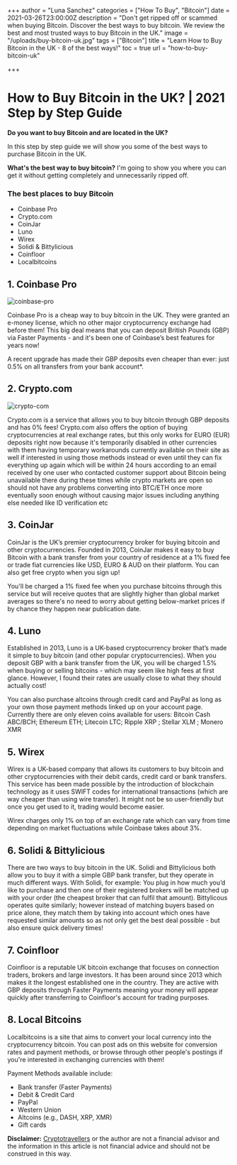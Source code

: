 +++
author = "Luna Sanchez"
categories = ["How To Buy", "Bitcoin"]
date = 2021-03-26T23:00:00Z
description = "Don't get ripped off or scammed when buying Bitcoin.  Discover the best ways to buy bitcoin.  We review the best and most trusted ways to buy Bitcoin in the UK."
image = "/uploads/buy-bitcoin-uk.jpg"
tags = ["Bitcoin"]
title = "Learn How to Buy Bitcoin in the UK - 8 of the best ways!"
toc = true
url = "how-to-buy-bitcoin-uk"

+++
# How to Buy Bitcoin in the UK? | 2021 Step by Step Guide

**Do you want to buy Bitcoin and are located in the UK?**

In this step by step guide we will show you some of the best ways to purchase Bitcoin in the UK.

**What's the best way to buy bitcoin?** I'm going to show you where you can get it without getting completely and unnecessarily ripped off.

### The best places to buy Bitcoin

* Coinbase Pro
* Crypto.com
* CoinJar
* Luno
* Wirex
* Solidi & Bittylicious
* Coinfloor
* Localbitcoins

## 1. Coinbase Pro

![coinbase-pro](/uploads/coinbase-pro-exchange.png "Coinbase Pro")

Coinbase Pro is a cheap way to buy bitcoin in the UK. They were granted an e-money license, which no other major cryptocurrency exchange had before them! This big deal means that you can deposit British Pounds (GBP) via Faster Payments - and it's been one of Coinbase’s best features for years now!

A recent upgrade has made their GBP deposits even cheaper than ever: just 0.5% on all transfers from your bank account*.

## 2. Crypto.com

![crypto-com](/uploads/kapture-2021-03-28-at-17-46-04.gif "Crypto.com")

Crypto.com is a service that allows you to buy bitcoin through GBP deposits and has 0% fees! Crypto.com also offers the option of buying cryptocurrencies at real exchange rates, but this only works for EURO (EUR) deposits right now because it's temporarily disabled in other currencies with them having temporary workarounds currently available on their site as well if interested in using those methods instead or even until they can fix everything up again which will be within 24 hours according to an email received by one user who contacted customer support about Bitcoin being unavailable there during these times while crypto markets are open so should not have any problems converting into BTC/ETH once more eventually soon enough without causing major issues including anything else needed like ID verification etc

## 3. CoinJar

CoinJar is the UK’s premier cryptocurrency broker for buying bitcoin and other cryptocurrencies. Founded in 2013, CoinJar makes it easy to buy Bitcoin with a bank transfer from your country of residence at a 1% fixed fee or trade fiat currencies like USD, EURO & AUD on their platform. You can also get free crypto when you sign up!

You'll be charged a 1% fixed fee when you purchase bitcoins through this service but will receive quotes that are slightly higher than global market averages so there's no need to worry about getting below-market prices if by chance they happen near publication date.

## 4. Luno

Established in 2013, Luno is a UK-based cryptocurrency broker that’s made it simple to buy bitcoin (and other popular cryptocurrencies). When you deposit GBP with a bank transfer from the UK, you will be charged 1.5% when buying or selling bitcoins - which may seem like high fees at first glance. However, I found their rates are usually close to what they should actually cost!

You can also purchase altcoins through credit card and PayPal as long as your own those payment methods linked up on your account page. Currently there are only eleven coins available for users: Bitcoin Cash ABC/BCH; Ethereum ETH; Litecoin LTC; Ripple XRP ; Stellar XLM ; Monero XMR

## 5. Wirex

Wirex is a UK-based company that allows its customers to buy bitcoin and other cryptocurrencies with their debit cards, credit card or bank transfers. This service has been made possible by the introduction of blockchain technology as it uses SWIFT codes for international transactions (which are way cheaper than using wire transfer). It might not be so user-friendly but once you get used to it, trading would become easier.

Wirex charges only 1% on top of an exchange rate which can vary from time depending on market fluctuations while Coinbase takes about 3%.

## 6. Solidi & Bittylicious

There are two ways to buy bitcoin in the UK. Solidi and Bittylicious both allow you to buy it with a simple GBP bank transfer, but they operate in much different ways. With Solidi, for example:  You plug in how much you’d like to purchase and then one of their registered brokers will be matched up with your order (the cheapest broker that can fulfil that amount). Bittylicous operates quite similarly; however instead of matching buyers based on price alone, they match them by taking into account which ones have requested similar amounts so as not only get the best deal possible - but also ensure quick delivery times!

## 7. Coinfloor

Coinfloor is a reputable UK bitcoin exchange that focuses on connection traders, brokers and large investors. It has been around since 2013 which makes it the longest established one in the country. They are active with GBP deposits through Faster Payments meaning your money will appear quickly after transferring to Coinfloor's account for trading purposes.

## 8. Local Bitcoins

Localbitcoins is a site that aims to convert your local currency into the cryptocurrency bitcoin. You can post ads on this website for conversion rates and payment methods, or browse through other people's postings if you're interested in exchanging currencies with them!

Payment Methods available include:

* Bank transfer (Faster Payments)
* Debit & Credit Card
* PayPal
* Western Union
* Altcoins (e.g., DASH, XRP, XMR)
* Gift cards

**Disclaimer:** [Cryptotravellers](https://cryptotravellers.com) or the author are not a financial advisor and the information in this article is not financial advice and should not be construed in this way.